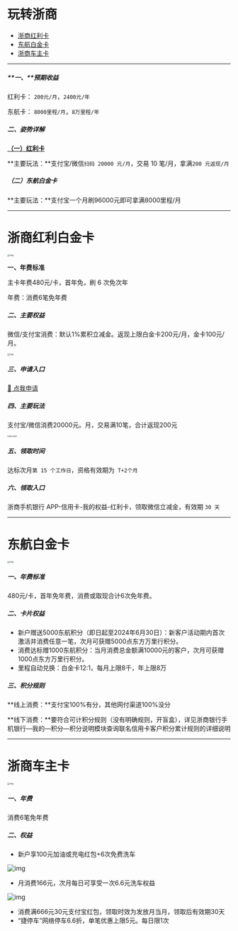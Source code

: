 # 玩转浙商

- [浙商红利卡](#浙商红利卡)
- [东航白金卡](#东航白金卡)
- [浙商车主卡](#浙商车主卡)

---

##### **一、**预期收益

红利卡： `200元/月`，`2400元/年`

东航卡： `8000里程/月`，`8万里程/年`

##### 二、姿势详解

**[（一）红利卡](http://u.zjkmkj.com/NfLT9)**

**主要玩法：**支付宝/微信`扫码 20000 元/月`，交易 10 笔/月，拿满`200 元返现/月`

##### （二）东航白金卡

**主要玩法：**支付宝一个月刷96000元即可拿满8000里程/月



------

# 浙商红利白金卡

<img src="https://cos.zjkmkj.com/media/2024/08/20/ea6408025b7a552bbc69ec33555a29e0-2.webp" alt="img" style="zoom:33%;" />

**一、年费标准**

主卡年费480元/卡，首年免，刷 6 次免次年

年费：消费6笔免年费

##### 二、主要权益

微信/支付宝消费：默认1%累积立减金。返现上限白金卡200元/月，金卡100元/月。

<img src="https://cos.zjkmkj.com/media/2024/08/20/8d06eddee1c2b52cf20cf291347109d1-2.webp" alt="img" style="zoom:33%;" />

##### 三、申请入口

[:link: 点我申请](http://u.zjkm.xyz/NXGhm)

##### 四、主要玩法

支付宝/微信消费20000元。月，交易满10笔，合计返现200元

<img src="https://cos.zjkmkj.com/media/2024/08/20/eafe55e43a7d22596cef0c36ae8268c6-2.webp" alt="图片" style="zoom:25%;" /><img src="https://cos.zjkmkj.com/media/2024/08/20/f59564b33f0f8b0379fb791a08771a32-2.webp" alt="图片" style="zoom:25%;" />

##### 五、领取时间

达标次月`第 15 个工作日`，资格有效期为` T+2个月`

##### 六、领取入口

浙商手机银行 APP-信用卡-我的权益-红利卡，领取微信立减金，有效期 `30 天`

---

# 东航白金卡

<img src="https://cos.zjkmkj.com/media/2024/08/20/d943c19daa2f9fb1dffc2a3279ea44ee-2.webp" alt="img" style="zoom:33%;" />

##### 一、年费标准

480元/卡，首年免年费，消费或取现合计6次免年费。

##### 二、卡片权益

- 新户赠送5000东航积分（即日起至2024年6月30日）：新客户活动期内首次激活并消费任意一笔，次月可获赠5000点东方万里行积分。
- 消费达标赠1000东航积分：当月消费总金额满10000元的客户，次月可获赠1000点东方万里行积分。
- 里程自动兑换：白金卡12:1，每月上限8千，年上限8万

##### 三、积分规则

**线上消费：**支付宝100%有分，其他网付渠道100%没分

**线下消费：**要符合可计积分规则（没有明确规则，开盲盒），详见浙商银行手机银行—我的—积分—积分说明模块查询联名信用卡客户积分累计规则的详细说明



---

# 浙商车主卡


<img src="https://cos.zjkmkj.com/media/2024/08/20/73429f169e2d26e8fa7dad8349a6fba4-2.webp" alt="img" style="zoom: 33%;" />



##### 一、年费

消费6笔免年费

##### 二、权益

- 新户享100元加油或充电红包+6次免费洗车

![img](https://cos.zjkmkj.com/media/2024/08/20/476b62a277a6249f0ea8451847fb3b9c-2.webp)



- 月消费166元，次月每日可享受一次6.6元洗车权益

![img](https://cos.zjkmkj.com/media/2024/08/20/303b44f6e4beb3ba6ebcf1b4ab612f65-2.webp)



- 消费满666元30元支付宝红包，领取时效为发放月当月，领取后有效期30天
- “捷停车”网络停车6.6折，单笔优惠上限5元。每日限1次